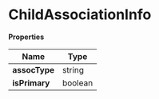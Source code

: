 # ChildAssociationInfo

**Properties**

| Name          | Type    |
|---------------|---------|
| **assocType** | string  |
| **isPrimary** | boolean |


